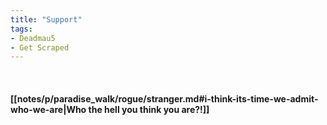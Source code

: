 ```yaml
---
title: "Support"
tags:
- Deadmau5
- Get Scraped
---
```

&nbsp;
#### [[notes/p/paradise_walk/rogue/stranger.md#i-think-its-time-we-admit-who-we-are|Who the hell you think you are?!]]
